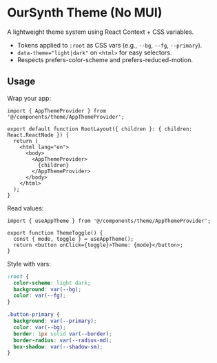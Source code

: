 # OurSynth Theme (No MUI)

A lightweight theme system using React Context + CSS variables.

- Tokens applied to `:root` as CSS vars (e.g., `--bg`, `--fg`, `--primary`).
- `data-theme="light|dark"` on `<html>` for easy selectors.
- Respects prefers-color-scheme and prefers-reduced-motion.

## Usage

Wrap your app:

```tsx
import { AppThemeProvider } from '@/components/theme/AppThemeProvider';

export default function RootLayout({ children }: { children: React.ReactNode }) {
  return (
    <html lang="en">
      <body>
        <AppThemeProvider>
          {children}
        </AppThemeProvider>
      </body>
    </html>
  );
}
```


Read values:

```tsx
import { useAppTheme } from '@/components/theme/AppThemeProvider';

export function ThemeToggle() {
  const { mode, toggle } = useAppTheme();
  return <button onClick={toggle}>Theme: {mode}</button>;
}
```

Style with vars:

```css
:root {
  color-scheme: light dark;
  background: var(--bg);
  color: var(--fg);
}

.button-primary {
  background: var(--primary);
  color: var(--bg);
  border: 1px solid var(--border);
  border-radius: var(--radius-md);
  box-shadow: var(--shadow-sm);
}
```